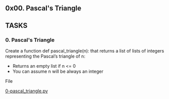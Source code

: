 ## 0x00. Pascal's Triangle

## TASKS

### 0. Pascal's Triangle
Create a function def pascal_triangle(n): that returns a list of lists of integers representing the Pascal’s triangle of n:
<ul>
<li>Returns an empty list if n <= 0</li>
<li>You can assume n will be always an integer</li>
</ul>

<p>File</p>
<a href=""https://github.com/pandeypearl/alx-interview/blob/master/0x00-pascal_triangle/0-pascal_triangle.py>0-pascal_triangle.py</a>
